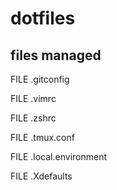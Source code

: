 # dotfiles

## files managed

FILE .gitconfig

FILE .vimrc

FILE .zshrc

FILE .tmux.conf

FILE .local.environment

FILE .Xdefaults
